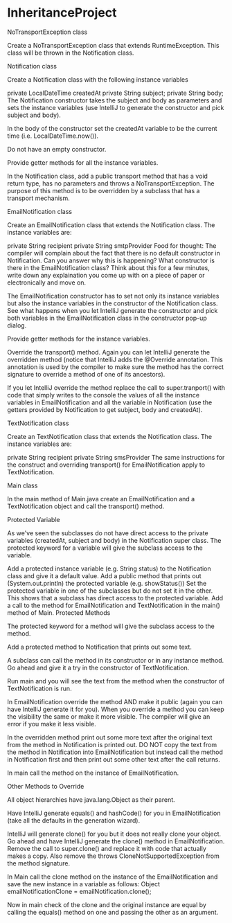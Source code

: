 # InheritanceProject

NoTransportException class  

Create a NoTransportException class that extends RuntimeException. This class will be thrown in the Notification class.

Notification class  

Create a Notification class with the following instance variables

private LocalDateTime createdAt
private String subject;
private String body;
The Notification constructor takes the subject and body as parameters and sets the instance variables (use IntelliJ to generate the constructor and pick subject and body).

In the body of the constructor set the createdAt variable to be the current time (i.e. LocalDateTime.now()).

Do not have an empty constructor.

Provide getter methods for all the instance variables.

In the Notification class, add a public transport method that has a void return type, has no parameters and throws a NoTransportException. The purpose of this method is to be overridden by a subclass that has a transport mechanism.

EmailNotification class  

Create an EmailNotification class that extends the Notification class. The instance variables are:

private String recipient
private String smtpProvider
Food for thought: The compiler will complain about the fact that there is no default constructor in Notification. Can you answer why this is happening? What constructor is there in the EmailNotification class? Think about this for a few minutes, write down any explaination you come up with on a piece of paper or electronically and move on.

The EmailNotification constructor has to set not only its instance variables but also the instance variables in the constructor of the Notification class. See what happens when you let IntelliJ generate the constructor and pick both variables in the EmailNotification class in the constructor pop-up dialog.

Provide getter methods for the instance variables.

Override the transport() method. Again you can let IntelliJ generate the overridden method (notice that IntelliJ adds the @Override annotation. This annotation is used by the compiler to make sure the method has the correct signature to override a method of one of its ancestors).

If you let IntelliJ override the method replace the call to super.tranport() with code that simply writes to the console the values of all the instance variables in EmailNotification and all the variable in Notification (use the getters provided by Notification to get subject, body and createdAt).

TextNotification class  

Create an TextNotification class that extends the Notification class. The instance variables are:

private String recipient
private String smsProvider
The same instructions for the construct and overriding transport() for EmailNotification apply to TextNotification.

Main class  

In the main method of Main.java create an EmailNotification and a TextNotification object and call the transport() method.

Protected Variable  

As we've seen the subclasses do not have direct access to the private variables (createdAt, subject and body) in the Notification super class. The protected keyword for a variable will give the subclass access to the variable.

Add a protected instance variable (e.g. String status) to the Notification class and give it a default value.
Add a public method that prints out (System.out.println) the protected variable (e.g. showStatus())
Set the protected variable in one of the subclasses but do not set it in the other. This shows that a subclass has direct access to the protected variable.
Add a call to the method for EmailNotification and TextNotification in the main() method of Main.
Protected Methods  

The protected keyword for a method will give the subclass access to the method.

Add a protected method to Notification that prints out some text.

A subclass can call the method in its constructor or in any instance method. Go ahead and give it a try in the constructor of TextNotification.

Run main and you will see the text from the method when the constructor of TextNotification is run.

In EmailNotification override the method AND make it public (again you can have IntelliJ generate it for you). When you override a method you can keep the visibility the same or make it more visible. The compiler will give an error if you make it less visible.

In the overridden method print out some more text after the original text from the method in Notification is printed out. DO NOT copy the text from the method in Notification into EmailNotification but instead call the method in Notification first and then print out some other text after the call returns.

In main call the method on the instance of EmailNotification.

Other Methods to Override  

All object hierarchies have java.lang.Object as their parent.

Have IntelliJ generate equals() and hashCode() for you in EmailNotification (take all the defaults in the generation wizard).

IntelliJ will generate clone() for you but it does not really clone your object. Go ahead and have IntelliJ generate the clone() method in EmailNotification. Remove the call to super.clone() and replace it with code that actually makes a copy. Also remove the throws CloneNotSupportedException from the method signature.

In Main call the clone method on the instance of the EmailNotification and save the new instance in a variable as follows: Object emailNotificationClone = emailNotification.clone();

Now in main check of the clone and the original instance are equal by calling the equals() method on one and passing the other as an argument.
